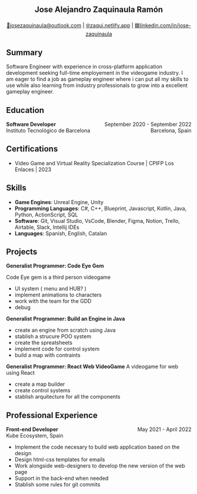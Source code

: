 
##  <p style="text-align: center;"> Jose Alejandro Zaquinaula Ramón </p>

<p style="text-align: center;">
    <a href="mailto:josezaquinaula@outlook.com">📧josezaquinaula@outlook.com</a>
    | 
    <a href="https://zaqui.netlify.app">🌐zaqui.netlify.app</a>
    |
    <a href="https://www.linkedin.com/in/jose-zaquinaula">🟦linkedin.com/in/jose-zaquinaula</a>
</p>

## Summary
Software Engineer with experience in cross-platform application development seeking full-time employement in the videogame industry. I am eager to find a job as gameplay engineer where i can put all my skills to use while also learning from industry professionals to grow into a excellent gameplay engineer.

## Education
<div style="display: flex; justify-content: space-between;">
  <span style="font-weight: bold;">Software Developer</span>
  <span>September 2020 - September 2022 </span>
</div>
<div style="display: flex; justify-content: space-between;">
  <span>Instituto Tecnológico de Barcelona</span>
  <span>Barcelona, Spain </span>
</div>


## Certifications
- Video Game and Virtual Reality Specialization Course | CPIFP Los Enlaces | 2023
## Skills
- **Game Engines**: Unreal Engine, Unity
- **Programming Languages**: C#, C++, Blueprint, Javascript, Kotlin, Java, Python, ActionScript, SQL   
- **Software**: Git, Visual Studio, VsCode, Blender, Figma, Notion, Trello, Airtable, Slack, Intellij IDEs 
- **Languages**: Spanish, English, Catalan

## Projects

**Generalist Programmer: Code Eye Gem**

Code Eye gem is a third person videogame 

- UI system ( menu and HUB? )
- implement animations to characters
- work with the team for the GDD
- debug 

**Generalist Programmer: Build an Engine in Java**
- create an engine from scratch using Java
- stablish a strucure POO system
- create the spreatsheets
- implement code for control system
- build a map with contraints

**Generalist Programmer: React Web VideoGame**
A videogame for web using React
- create a map builder
- create control systems
- stablish arquitecture for all the components
 

## Professional Experience
<div style="display: flex; justify-content: space-between;">
  <span style="font-weight: bold;">Front-end Developer</span>
  <span>May 2021 - April 2022 </span>
</div>
Kube Ecosystem, Spain

- Implement the code necesary to build web application based on the design 
- Design html-css templates for emails
- Work alongside web-designers to develop the new version of the web page
- Support in the back-end when needed
- Stablish some rules for git commits





